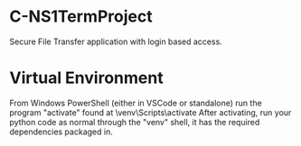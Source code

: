 # C-NS1TermProject
Secure File Transfer application with login based access.

# Virtual Environment
From Windows PowerShell (either in VSCode or standalone) run the program "activate" found at \\venv\Scripts\activate
After activating, run your python code as normal through the "venv" shell, it has the required dependencies packaged in.